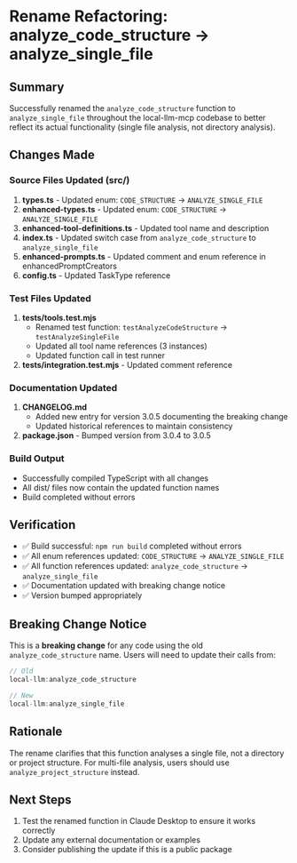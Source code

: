# Rename Refactoring: analyze_code_structure → analyze_single_file

## Summary
Successfully renamed the `analyze_code_structure` function to `analyze_single_file` throughout the local-llm-mcp codebase to better reflect its actual functionality (single file analysis, not directory analysis).

## Changes Made

### Source Files Updated (src/)
1. **types.ts** - Updated enum: `CODE_STRUCTURE` → `ANALYZE_SINGLE_FILE`
2. **enhanced-types.ts** - Updated enum: `CODE_STRUCTURE` → `ANALYZE_SINGLE_FILE`
3. **enhanced-tool-definitions.ts** - Updated tool name and description
4. **index.ts** - Updated switch case from `analyze_code_structure` to `analyze_single_file`
5. **enhanced-prompts.ts** - Updated comment and enum reference in enhancedPromptCreators
6. **config.ts** - Updated TaskType reference

### Test Files Updated
1. **tests/tools.test.mjs** 
   - Renamed test function: `testAnalyzeCodeStructure` → `testAnalyzeSingleFile`
   - Updated all tool name references (3 instances)
   - Updated function call in test runner
2. **tests/integration.test.mjs** - Updated comment reference

### Documentation Updated
1. **CHANGELOG.md**
   - Added new entry for version 3.0.5 documenting the breaking change
   - Updated historical references to maintain consistency
2. **package.json** - Bumped version from 3.0.4 to 3.0.5

### Build Output
- Successfully compiled TypeScript with all changes
- All dist/ files now contain the updated function names
- Build completed without errors

## Verification
- ✅ Build successful: `npm run build` completed without errors
- ✅ All enum references updated: `CODE_STRUCTURE` → `ANALYZE_SINGLE_FILE`
- ✅ All function references updated: `analyze_code_structure` → `analyze_single_file`
- ✅ Documentation updated with breaking change notice
- ✅ Version bumped appropriately

## Breaking Change Notice
This is a **breaking change** for any code using the old `analyze_code_structure` name. Users will need to update their calls from:
```javascript
// Old
local-llm:analyze_code_structure

// New
local-llm:analyze_single_file
```

## Rationale
The rename clarifies that this function analyses a single file, not a directory or project structure. For multi-file analysis, users should use `analyze_project_structure` instead.

## Next Steps
1. Test the renamed function in Claude Desktop to ensure it works correctly
2. Update any external documentation or examples
3. Consider publishing the update if this is a public package
